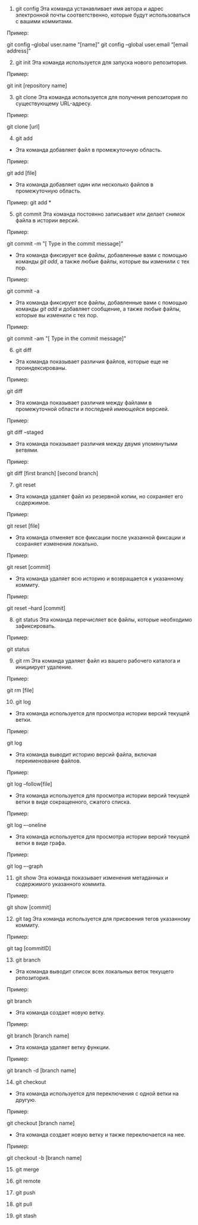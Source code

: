 1. git config
Эта команда устанавливает имя автора и адрес электронной почты соответственно, которые будут использоваться с вашими коммитами.

Пример:

git config –global user.name “[name]”
git config –global user.email “[email address]”

2. git init
Эта команда используется для запуска нового репозитория.

Пример:

git init [repository name]

3. git clone
Эта команда используется для получения репозитория по существующему URL-адресу.

Пример:

git clone [url]

4. git add
- Эта команда добавляет файл в промежуточную область.

Пример:

git add [file]

- Эта команда добавляет один или несколько файлов в промежуточную область.

Пример:
git add *

5. git commit
Эта команда постоянно записывает или делает снимок файла в истории версий.

Пример:

git commit -m "[ Type in the commit message]"

* Эта команда фиксирует все файлы, добавленные вами с помощью команды _git add_, а также любые файлы, которые вы изменили с тех пор.

Пример:

git commit -a

* Эта команда фиксирует все файлы, добавленные вами с помощью команды _git add_ и добавляет сообщение, а также любые файлы, которые вы изменили с тех пор.

Пример:

git commit -am "[ Type in the commit message]"

6. git diff
+ Эта команда показывает различия файлов, которые еще не проиндексированы.

Пример:

git diff

+ Эта команда показывает различия между файлами в промежуточной области и последней имеющейся версией.

Пример:

git diff –staged

+ Эта команда показывает различия между двумя упомянутыми ветвями.

Пример:

git diff [first branch] [second branch]

7. git reset
+ Эта команда удаляет файл из резервной копии, но сохраняет его содержимое.

Пример:

git reset [file]

+ Эта команда отменяет все фиксации после указанной фиксации и сохраняет изменения локально.

Пример:

git reset [commit]

+ Эта команда удаляет всю историю и возвращается к указанному коммиту.

Пример:

git reset –hard [commit]

8. git status
Эта команда перечисляет все файлы, которые необходимо зафиксировать.

Пример:

git status

9. git rm
Эта команда удаляет файл из вашего рабочего каталога и инициирует удаление.

Пример:

git rm [file]  

10. git log
+ Эта команда используется для просмотра истории версий текущей ветки.

Пример:

git log

+ Эта команда выводит историю версий файла, включая переименование файлов.

Пример:

git log –follow[file]

+ Эта команда используется для просмотра истории версий текущей ветки в виде сокращенного, сжатого списка.

Пример:

git log –-oneline

+ Эта команда используется для просмотра истории версий текущей ветки в виде графа.

Пример:

git log –-graph

11. git show
Эта команда показывает изменения метаданных и содержимого указанного коммита.

Пример:

git show [commit]

12. git tag
Эта команда используется для присвоения тегов указанному коммиту.

Пример:

git tag [commitID]

13. git branch
+ Эта команда выводит список всех локальных веток текущего репозитория.

Пример:

git branch
+ Эта команда создает новую ветку.

Пример:

git branch [branch name]

+ Эта команда удаляет ветку функции.

Пример:

git branch -d [branch name]

14. git checkout
* Эта команда используется для переключения с одной ветки на другую.

Пример:

git checkout [branch name]

* Эта команда создает новую ветку и также переключается на нее.

Пример:

git checkout -b [branch name]

15. git merge

16. git remote

17. git push

18. git pull

19. git stash